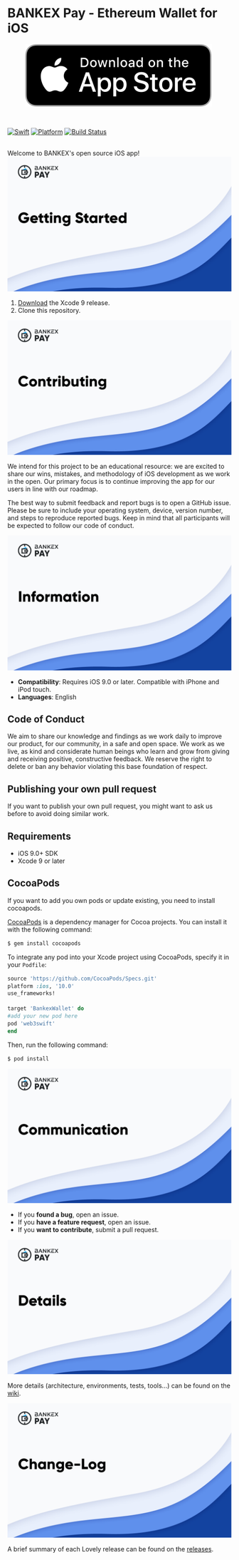 # BANKEX Pay - Ethereum Wallet for iOS

<p align="center">
 <a href="https://itunes.apple.com/ru/app/bankex-pay/id1411403963?l=en&mt=8"><img src="/Badge/appStore.svg"/></a>
 </p>
 
 <br>
 
[![Swift](https://img.shields.io/badge/Swift-4.2-blue.svg)](https://swift.org/)
[![Platform](https://img.shields.io/badge/Platform-iOS%2B10.0-purple.svg)](https://developer.apple.com/swift)
[![Build Status](https://travis-ci.org/BANKEX/BankexWalletIOS.svg?branch=develop)](https://travis-ci.org/BANKEX/BankexWalletIOS)

<br>
Welcome to BANKEX's open source iOS app!



<img src="/Badge/Getting Started.png">

1. [Download](https://developer.apple.com/xcode/download/) the Xcode 9 release.
1. Clone this repository.


<img src="/Badge/Contributing.png">


We intend for this project to be an educational resource: we are excited to
share our wins, mistakes, and methodology of iOS development as we work
in the open. Our primary focus is to continue improving the app for our users in
line with our roadmap.

The best way to submit feedback and report bugs is to open a GitHub issue.
Please be sure to include your operating system, device, version number, and
steps to reproduce reported bugs. Keep in mind that all participants will be
expected to follow our code of conduct.

<img src="/Badge/Information.png">


- **Compatibility**: Requires iOS 9.0 or later. Compatible with iPhone and iPod touch.
- **Languages**: English

## Code of Conduct

We aim to share our knowledge and findings as we work daily to improve our
product, for our community, in a safe and open space. We work as we live, as
kind and considerate human beings who learn and grow from giving and receiving
positive, constructive feedback. We reserve the right to delete or ban any
behavior violating this base foundation of respect.

## Publishing your own pull request
If you want to publish your own pull request, you might want to ask us before to avoid doing similar work.

## Requirements
- iOS 9.0+ SDK
- Xcode 9 or later

## CocoaPods
If you want to add you own pods or update existing, you need to install cocoapods.

[CocoaPods](http://cocoapods.org) is a dependency manager for Cocoa projects. You can install it with the following command:

```bash
$ gem install cocoapods
```


To integrate any pod into your Xcode project using CocoaPods, specify it in your `Podfile`:

```ruby
source 'https://github.com/CocoaPods/Specs.git'
platform :ios, '10.0'
use_frameworks!

target 'BankexWallet' do
#add your new pod here
pod 'web3swift'
end
```

Then, run the following command:

```bash
$ pod install
```
<img src="/Badge/Communication.png">


- If you **found a bug**, open an issue.
- If you **have a feature request**, open an issue.
- If you **want to contribute**, submit a pull request.


<img src="/Badge/Details.png">


More details (architecture, environments, tests, tools...) can be found on the [wiki](https://github.com/BANKEX/BankexWalletIOS/wiki).

<img src="/Badge/Change-Log.png">

A brief summary of each Lovely release can be found on the [releases](https://github.com/BANKEX/BankexWalletIOS/releases).
